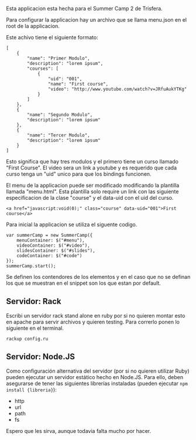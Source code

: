 Esta applicacion esta hecha para el Summer Camp 2 de Trisfera.

Para configurar la applicacion hay un archivo que se llama menu.json en el root de la applicacion.

Este achivo tiene el siguiente formato:

	[
		{
			"name": "Primer Modulo",
			"description": "lorem ipsum",
			"courses": [
				{
					"uid": "001",
					"name": "First course",
					"video": "http://www.youtube.com/watch?v=JRfuAukYTKg"
				}
			]
		},
		{
			"name": "Segundo Modulo",
			"description": "lorem ipsum"
		},
		{
			"name": "Tercer Modulo",
			"description": "lorem ipsum"
		}		
	]

Esto significa que hay tres modulos y el primero tiene un curso llamado "First Course".
El video sera un link a youtube y es requerido que cada curso tenga un "uid" unico para que los bindings funcionen.

El menu de la applicacion puede ser modificado modificando la plantilla llamada "menu.html".
Esta plantilla solo require un link con las siguiente especificacion de la clase "course" y el data-uid con el uid del curso.

	<a href="javascript:void(0);" class="course" data-uid="001">First course</a>



Para inicial la applicacion se utiliza el siguente codigo.

	var summerCamp = new SummerCamp({
	    menuContainer: $("#menu"),
	    videoContainer: $("#video"), 
	    slidesContainer: $("#slides"), 
	    codeContainer: $("#code") 
	});
	summerCamp.start();


Se definen los contendores de los elementos y en el caso que no se definan los que se muestran en el snippet son los que estan por default.

Servidor: Rack
--------------

Escribi un servidor rack stand alone en ruby por si no quieren montar esto en apache para servir archivos y quieren testing. Para correrlo ponen lo siguiente en el terminal.

	rackup config.ru


Servidor: Node.JS
-----------------

Como configuración alternativa del servidor (por si no quieren utilizar Ruby) pueden ejecutar un servidor estático hecho en Node.JS. Para ello, deben asegurarse de tener las siguientes librerías instaladas (pueden ejecutar `npm install {libreria}`):

- http
- url
- path
- fs

Espero que les sirva, aunque todavia falta mucho por hacer.
